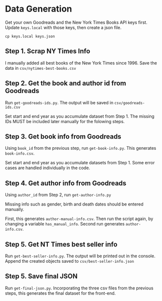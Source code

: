 # Data Generation

Get your own Goodreads and the New York Times Books API keys first. Update ```keys.local``` with those keys, then create a json file. 

```
cp keys.local keys.json
```

## Step 1. Scrap NY Times Info

I manually added all best books of the New York Times since 1996.
Save the data in ```csv/nytimes-best-books.csv```

## Step 2. Get the book and author id from Goodreads

Run ```get-goodreads-ids.py```. The output will be saved in ```csv/goodreads-ids.csv```

Set start and end year as you accumulate dataset from Step 1.
The missing IDs MUST be included later manually for the folowing steps.

## Step 3. Get book info from Goodreads

Using ```book_id``` from the previous step, run ```get-book-info.py```. This generates ```book-info.csv```. 

Set start and end year as you accumulate datasets from Step 1. Some error cases are handled individually in the code.

## Step 4. Get author info from Goodreads

Using ```author_id``` from Step 2, run ```get-author-info.py```

Missing info such as gender, birth and death dates should be entered manually. 

First, this generates ```author-manual-info.csv```. Then run the script again, by changing a variable ```has_manual_info```. Second run generates ```author-info.csv```.

## Step 5. Get NT Times best seller info

Run ```get-best-seller-info.py```. The output will be printed out in the console. Append the created objects saved to ```csv/best-seller-info.json```

## Step 5. Save final JSON

Run ```get-final-json.py```. Incorporating the three csv files from the previous steps, this generates the final dataset for the front-end.